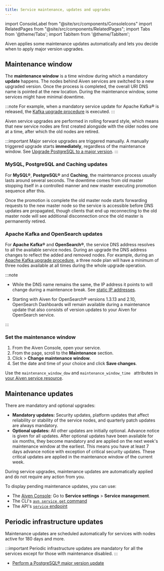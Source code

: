 ```yaml
---
title: Service maintenance, updates and upgrades
---
```


import ConsoleLabel from "@site/src/components/ConsoleIcons"
import RelatedPages from "@site/src/components/RelatedPages";
import Tabs from '@theme/Tabs';
import TabItem from '@theme/TabItem';

Aiven applies some maintenance updates automatically and lets you decide when to apply major version upgrades.

## Maintenance window

The **maintenance window** is a time window during which a mandatory
**update** happens. The nodes behind Aiven services are switched to a new upgraded
version. Once the process is completed, the overall URI DNS name is pointed at
the new location. During the maintenance window, some services might have
minimal downtime.

:::note
For example, when a mandatory service update for Apache Kafka® is released,
the [Kafka upgrade procedure](/docs/products/kafka/concepts/upgrade-procedure)
is executed.
:::

Aiven service upgrades are performed in rolling forward style, which
means that new service nodes are first created alongside with the older
nodes one at a time, after which the old nodes are retired.

:::important
Major service upgrades are triggered manually. A manually triggered upgrade starts
**immediately**, regardless of the maintenance window.
See [Upgrade PostgreSQL to a major version][pg].
:::

### MySQL, PostgreSQL and Caching updates

For **MySQL®**, **PostgreSQL®** and **Caching**, the maintenance
process usually lasts around several seconds. The downtime comes from old
master stopping itself in a controlled manner and new master executing
promotion sequence after this.

Once the promotion is complete the old
master node starts forwarding requests to the new master node so the
service is accessible before DNS updates are propagated, though clients
that end up reconnecting to the old master node will see additional
disconnection once the old master is permanently retired.

### Apache Kafka and OpenSearch updates

For **Apache Kafka®** and **OpenSearch®**, the service DNS address
resolves to all the available service nodes. During an upgrade the DNS
address changes to reflect the added and removed nodes. For example,
during an [Apache Kafka upgrade
procedure](/docs/products/kafka/concepts/upgrade-procedure),
a three node plan will have a minimum of three nodes available at all
times during the whole upgrade operation.

:::note

- While the DNS name remains the same, the IP address it points to will
  change during a maintenance break. See [static IP
  addresses](/docs/platform/concepts/static-ips).

- Starting with Aiven for OpenSearch® versions 1.3.13 and 2.10, OpenSearch
  Dashboards will remain available during a maintenance update that also
  consists of version updates to your Aiven for OpenSearch service.

:::

### Set the maintenance window

<Tabs groupId="group1">
<TabItem value="console" label="Console" default>

1. From the Aiven Console, open your service.
1. From the <ConsoleLabel name="overview"/> page, scroll to the **Maintenance** section.
1. Click <ConsoleLabel name="actions"/> > **Change maintenance window**.
1. Set the date and time of your choice and click **Save changes**.

</TabItem>
<TabItem value="terraform" label="Terraform">

Use the `maintenance_window_dow` and `maintenance_window_time ` attributes in
[your Aiven service resource](https://registry.terraform.io/providers/aiven/aiven/latest/docs).

</TabItem>
</Tabs>

## Maintenance updates

There are mandatory and optional upgrades:

- **Mandatory updates:** Security updates, platform updates that affect reliability or stability
  of the service nodes, and quarterly patch updates are always mandatory.
- **Optional updates:** All other updates are initially optional. Advance notice is given
  for all updates. After optional updates have been available for six months, they
  become mandatory and are applied on the next week's maintenance window
  at the earliest. This means you have at least 7 days advance notice with
  exception of critical security updates.
  These critical updates are applied in the maintenance window of the current week.

During service upgrades, maintenance updates are automatically applied and do not
require any action from you.

To display pending maintenance updates, you can use:

-   The [Aiven Console](https://console.aiven.io/): Go to **Service settings** > **Service management**.
-   The CLI's [`avn service get` command](/docs/tools/cli/service-cli#avn_service_get)
-   The API's [`service` endpoint](https://api.aiven.io/doc/#tag/Service/operation/ServiceGet)

## Periodic infrastructure updates

Maintenance updates are scheduled automatically for services with nodes
active for 180 days and more.

:::important
Periodic infrastructure updates are mandatory for all the services
except for those with maintenance disabled.
:::

<RelatedPages/>

- [Perform a PostgreSQL® major version update][pg]

[pg]: /docs/products/postgresql/howto/upgrade
